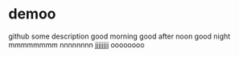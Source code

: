 # demoo
github
some description 
good morning
good after noon
good night
mmmmmmmm
nnnnnnnn
jjjjjjjj
oooooooo